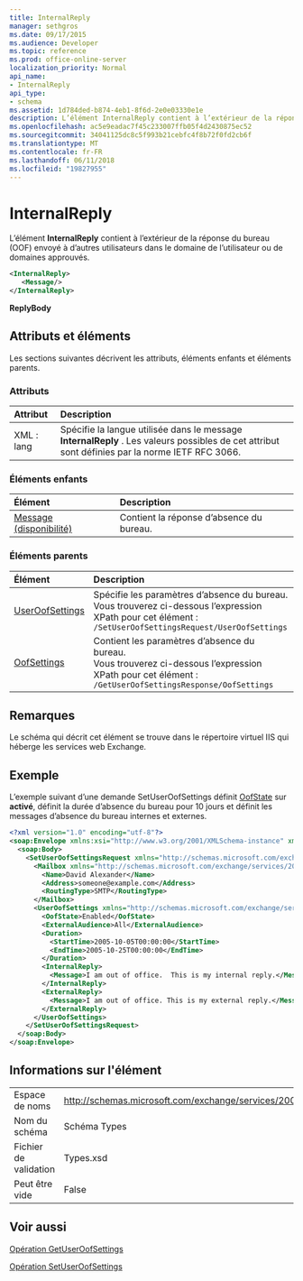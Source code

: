 ```yaml
---
title: InternalReply
manager: sethgros
ms.date: 09/17/2015
ms.audience: Developer
ms.topic: reference
ms.prod: office-online-server
localization_priority: Normal
api_name:
- InternalReply
api_type:
- schema
ms.assetid: 1d784ded-b874-4eb1-8f6d-2e0e03330e1e
description: L’élément InternalReply contient à l’extérieur de la réponse du bureau (OOF) envoyé à d’autres utilisateurs dans le domaine de l’utilisateur ou de domaines approuvés.
ms.openlocfilehash: ac5e9eadac7f45c233007ffb05f4d2430875ec52
ms.sourcegitcommit: 34041125dc8c5f993b21cebfc4f8b72f0fd2cb6f
ms.translationtype: MT
ms.contentlocale: fr-FR
ms.lasthandoff: 06/11/2018
ms.locfileid: "19827955"
---
```

# <a name="internalreply"></a>InternalReply

L’élément **InternalReply** contient à l’extérieur de la réponse du bureau (OOF) envoyé à d’autres utilisateurs dans le domaine de l’utilisateur ou de domaines approuvés. 
  
```XML
<InternalReply>
   <Message/> 
</InternalReply>
```

 **ReplyBody**
## <a name="attributes-and-elements"></a>Attributs et éléments

Les sections suivantes décrivent les attributs, éléments enfants et éléments parents.
  
### <a name="attributes"></a>Attributs

|**Attribut**|**Description**|
|:-----|:-----|
|XML : lang  <br/> |Spécifie la langue utilisée dans le message **InternalReply** . Les valeurs possibles de cet attribut sont définies par la norme IETF RFC 3066.  <br/> |
   
### <a name="child-elements"></a>Éléments enfants

|**Élément**|**Description**|
|:-----|:-----|
|[Message (disponibilité)](message-availability.md) <br/> |Contient la réponse d’absence du bureau.  <br/> |
   
### <a name="parent-elements"></a>Éléments parents

|**Élément**|**Description**|
|:-----|:-----|
|[UserOofSettings](useroofsettings.md) <br/> |Spécifie les paramètres d’absence du bureau.  <br/> Vous trouverez ci-dessous l’expression XPath pour cet élément :  <br/>  `/SetUserOofSettingsRequest/UserOofSettings` <br/> |
|[OofSettings](oofsettings.md) <br/> |Contient les paramètres d’absence du bureau.  <br/> Vous trouverez ci-dessous l’expression XPath pour cet élément :  <br/>  `/GetUserOofSettingsResponse/OofSettings` <br/> |
   
## <a name="remarks"></a>Remarques

Le schéma qui décrit cet élément se trouve dans le répertoire virtuel IIS qui héberge les services web Exchange.
  
## <a name="example"></a>Exemple

L’exemple suivant d’une demande SetUserOofSettings définit [OofState](oofstate.md) sur **activé**, définit la durée d’absence du bureau pour 10 jours et définit les messages d’absence du bureau internes et externes.
  
```XML
<?xml version="1.0" encoding="utf-8"?>
<soap:Envelope xmlns:xsi="http://www.w3.org/2001/XMLSchema-instance" xmlns:xsd="http://www.w3.org/2001/XMLSchema" xmlns:soap="http://schemas.xmlsoap.org/soap/envelope/">
  <soap:Body>
    <SetUserOofSettingsRequest xmlns="http://schemas.microsoft.com/exchange/services/2006/messages">
      <Mailbox xmlns="http://schemas.microsoft.com/exchange/services/2006/types">
        <Name>David Alexander</Name>
        <Address>someone@example.com</Address>
        <RoutingType>SMTP</RoutingType>
      </Mailbox>
      <UserOofSettings xmlns="http://schemas.microsoft.com/exchange/services/2006/types">
        <OofState>Enabled</OofState>
        <ExternalAudience>All</ExternalAudience>
        <Duration>
          <StartTime>2005-10-05T00:00:00</StartTime>
          <EndTime>2005-10-25T00:00:00</EndTime>
        </Duration>
        <InternalReply>
          <Message>I am out of office.  This is my internal reply.</Message>
        </InternalReply>
        <ExternalReply>
          <Message>I am out of office. This is my external reply.</Message>
        </ExternalReply>
      </UserOofSettings>
    </SetUserOofSettingsRequest>
  </soap:Body>
</soap:Envelope>
```

## <a name="element-information"></a>Informations sur l'élément

|||
|:-----|:-----|
|Espace de noms  <br/> |http://schemas.microsoft.com/exchange/services/2006/types  <br/> |
|Nom du schéma  <br/> |Schéma Types  <br/> |
|Fichier de validation  <br/> |Types.xsd  <br/> |
|Peut être vide  <br/> |False  <br/> |
   
## <a name="see-also"></a>Voir aussi



[Opération GetUserOofSettings](getuseroofsettings-operation.md)
  
[Opération SetUserOofSettings](setuseroofsettings-operation.md)

